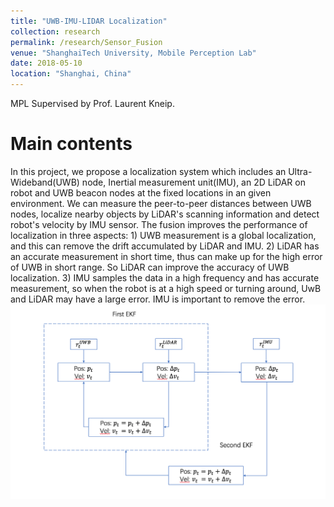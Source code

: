 ```yaml
---
title: "UWB-IMU-LIDAR Localization"
collection: research
permalink: /research/Sensor_Fusion
venue: "ShanghaiTech University, Mobile Perception Lab"
date: 2018-05-10
location: "Shanghai, China"
---
```


MPL Supervised by Prof. Laurent Kneip.

Main contents
=====
In this project, we propose a localization system which includes an Ultra-Wideband(UWB) node, Inertial measurement unit(IMU), an 2D LiDAR on robot and UWB beacon nodes at the fixed locations in an given environment. We can measure the peer-to-peer distances between UWB nodes, localize nearby objects by LiDAR's scanning information and detect robot's velocity by IMU sensor. The fusion improves the performance of localization in three aspects: 1) UWB measurement is a global localization, and this can remove the drift accumulated by LiDAR and IMU. 2) LiDAR has an accurate measurement in short time, thus can make up for the high error of UWB in short range. So LiDAR can improve the accuracy of UWB localization. 3) IMU samples the data in a high frequency and has accurate measurement, so when the robot is at a high speed or turning around, UwB and LiDAR may have a large error. IMU is important to remove the error.
![The pipeline of this work](UWB-LiDAR-IMU.png)